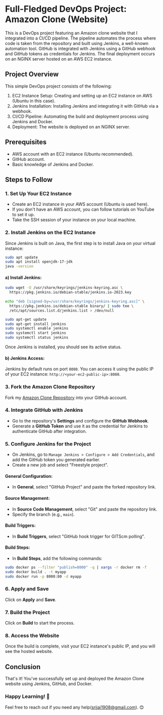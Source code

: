 
# Full-Fledged DevOps Project: Amazon Clone (Website)

This is a DevOps project featuring an Amazon clone website that I integrated into a CI/CD pipeline. The pipeline automates the process where code is taken from the repository and built using Jenkins, a well-known automation tool. GitHub is integrated with Jenkins using a GitHub webhook and GitHub tokens as credentials for Jenkins. The final deployment occurs on an NGINX server hosted on an AWS EC2 instance.

## Project Overview

This simple DevOps project consists of the following:
1. EC2 Instance Setup: Creating and setting up an EC2 instance on AWS (Ubuntu in this case).
2. Jenkins Installation: Installing Jenkins and integrating it with GitHub via a webhook.
3. CI/CD Pipeline: Automating the build and deployment process using Jenkins and Docker.
4. Deployment: The website is deployed on an NGINX server.

## Prerequisites

- AWS account with an EC2 instance (Ubuntu recommended).
- GitHub account.
- Basic knowledge of Jenkins and Docker.

## Steps to Follow

### 1. Set Up Your EC2 Instance

- Create an EC2 instance in your AWS account (Ubuntu is used here).
- If you don't have an AWS account, you can follow tutorials on YouTube to set it up.
- Take the SSH session of your instance on your local machine.

### 2. Install Jenkins on the EC2 Instance

Since Jenkins is built on Java, the first step is to install Java on your virtual instance:

```bash
sudo apt update
sudo apt install openjdk-17-jdk
java -version
```

#### a) Install Jenkins:

```bash
sudo wget -O /usr/share/keyrings/jenkins-keyring.asc \
  https://pkg.jenkins.io/debian-stable/jenkins.io-2023.key
  
echo "deb [signed-by=/usr/share/keyrings/jenkins-keyring.asc]" \
  https://pkg.jenkins.io/debian-stable binary/ | sudo tee \
  /etc/apt/sources.list.d/jenkins.list > /dev/null

sudo apt-get update
sudo apt-get install jenkins
sudo systemctl enable jenkins
sudo systemctl start jenkins
sudo systemctl status jenkins
```

Once Jenkins is installed, you should see its active status.

#### b) Jenkins Access:

Jenkins by default runs on port `8080`. You can access it using the public IP of your EC2 instance: `http://<your-ec2-public-ip>:8080`.

### 3. Fork the Amazon Clone Repository

Fork my [Amazon Clone Repository](https://github.com/Srijai1908/amazon_clone) into your GitHub account.

### 4. Integrate GitHub with Jenkins

- Go to the repository's **Settings** and configure the **GitHub Webhook**.
- Generate a **GitHub Token** and use it as the credential for Jenkins to authenticate GitHub after integration.

### 5. Configure Jenkins for the Project

- On Jenkins, go to `Manage Jenkins > Configure > Add Credentials`, and add the GitHub token you generated earlier.
- Create a new job and select "Freestyle project".

#### General Configuration:

- In **General**, select "GitHub Project" and paste the forked repository link.

#### Source Management:

- In **Source Code Management**, select "Git" and paste the repository link.
- Specify the branch (e.g., `main`).

#### Build Triggers:

- In **Build Triggers**, select "GitHub hook trigger for GITScm polling".

#### Build Steps:

- In **Build Steps**, add the following commands:

```bash
sudo docker ps --filter "publish=8000" -q | xargs -r docker rm -f
sudo docker build . -t myapp
sudo docker run -p 8000:80 -d myapp
```

### 6. Apply and Save

Click on **Apply** and **Save**.

### 7. Build the Project

Click on **Build** to start the process.

### 8. Access the Website

Once the build is complete, visit your EC2 instance's public IP, and you will see the hosted website.

## Conclusion

That's it! You've successfully set up and deployed the Amazon Clone website using Jenkins, GitHub, and Docker.

### Happy Learning! 🎉

Feel free to reach out if you need any help(srijai1908@gmail.com). 😊

